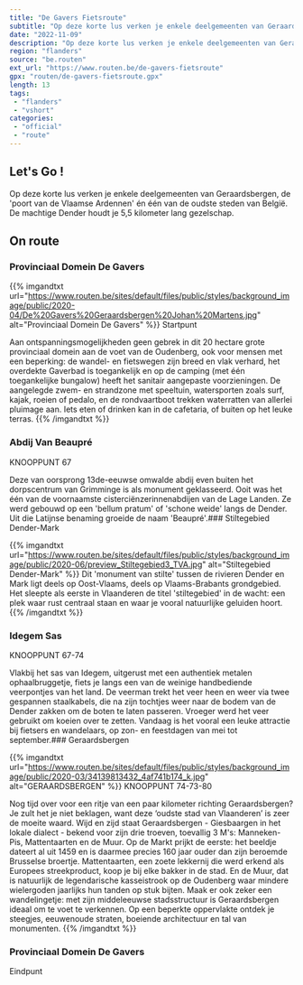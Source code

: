 ```yaml
---
title: "De Gavers Fietsroute"
subtitle: "Op deze korte lus verken je enkele deelgemeenten van Geraardsbergen, de 'poort van de Vlaamse Ardennen' én één van de oudste steden van België"
date: "2022-11-09"
description: "Op deze korte lus verken je enkele deelgemeenten van Geraardsbergen, de 'poort van de Vlaamse Ardennen' én één van de oudste steden van België"
region: "flanders"
source: "be.routen"
ext_url: "https://www.routen.be/de-gavers-fietsroute"
gpx: "routen/de-gavers-fietsroute.gpx"
length: 13
tags:
 - "flanders"
 - "vshort"
categories:
 - "official"
 - "route"
---
```


## Let's Go ! 

Op deze korte lus verken je enkele deelgemeenten van Geraardsbergen, de 'poort van de Vlaamse Ardennen' én één van de oudste steden van België. De machtige Dender houdt je 5,5 kilometer lang gezelschap.

## On route

### Provinciaal Domein De Gavers

{{% imgandtxt url="https://www.routen.be/sites/default/files/public/styles/background_image/public/2020-04/De%20Gavers%20Geraardsbergen%20Johan%20Martens.jpg" alt="Provinciaal Domein De Gavers" %}}
Startpunt

Aan ontspanningsmogelijkheden geen gebrek in dit 20 hectare grote provinciaal domein aan de voet van de Oudenberg, ook voor mensen met een beperking: de wandel- en fietswegen zijn breed en vlak verhard, het overdekte Gaverbad is toegankelijk en op de camping (met één toegankelijke bungalow) heeft het sanitair aangepaste voorzieningen. De aangelegde zwem- en strandzone met speeltuin, watersporten zoals surf, kajak, roeien of pedalo, en de rondvaartboot trekken waterratten van allerlei pluimage aan. Iets eten of drinken kan in de cafetaria, of buiten op het leuke terras.
{{% /imgandtxt %}}

### Abdij Van Beaupré

KNOOPPUNT 67

Deze van oorsprong 13de-eeuwse omwalde abdij even buiten het dorpscentrum van Grimminge is als monument geklasseerd. Ooit was het één van de voornaamste cisterciënzerinnenabdijen van de Lage Landen. Ze werd gebouwd op een 'bellum pratum' of 'schone weide' langs de Dender. Uit die Latijnse benaming groeide de naam 'Beaupré'.### Stiltegebied Dender-Mark

{{% imgandtxt url="https://www.routen.be/sites/default/files/public/styles/background_image/public/2020-06/preview_Stiltegebied3_TVA.jpg" alt="Stiltegebied Dender-Mark" %}}
Dit 'monument van stilte' tussen de rivieren Dender en Mark ligt deels op Oost-Vlaams, deels op Vlaams-Brabants grondgebied. Het sleepte als eerste in Vlaanderen de titel 'stiltegebied' in de wacht: een plek waar rust centraal staan en waar je vooral natuurlijke geluiden hoort.
{{% /imgandtxt %}}

### Idegem Sas

KNOOPPUNT 67-74

Vlakbij het sas van Idegem, uitgerust met een authentiek metalen ophaalbruggetje, fiets je langs een van de weinige handbediende veerpontjes van het land. De veerman trekt het veer heen en weer via twee gespannen staalkabels, die na zijn tochtjes weer naar de bodem van de Dender zakken om de boten te laten passeren. Vroeger werd het veer gebruikt om koeien over te zetten. Vandaag is het vooral een leuke attractie bij fietsers en wandelaars, op zon- en feestdagen van mei tot september.### Geraardsbergen

{{% imgandtxt url="https://www.routen.be/sites/default/files/public/styles/background_image/public/2020-03/34139813432_4af741b174_k.jpg" alt="GERAARDSBERGEN" %}}
KNOOPPUNT 74-73-80

Nog tijd over voor een ritje van een paar kilometer richting Geraardsbergen? Je zult het je niet beklagen, want deze ‘oudste stad van Vlaanderen’ is zeer de moeite waard. Wijd en zijd staat Geraardsbergen - Giesbaargen in het lokale dialect - bekend voor zijn drie troeven, toevallig 3 M's: Manneken-Pis, Mattentaarten en de Muur. Op de Markt prijkt de eerste: het beeldje dateert al uit 1459 en is daarmee precies 160 jaar ouder dan zijn beroemde Brusselse broertje. Mattentaarten, een zoete lekkernij die werd erkend als Europees streekproduct, koop je bij elke bakker in de stad. En de Muur, dat is natuurlijk de legendarische kasseistrook op de Oudenberg waar mindere wielergoden jaarlijks hun tanden op stuk bijten. Maak er ook zeker een wandelingetje: met zijn middeleeuwse stadsstructuur is Geraardsbergen ideaal om te voet te verkennen. Op een beperkte oppervlakte ontdek je steegjes, eeuwenoude straten, boeiende architectuur en tal van monumenten.
{{% /imgandtxt %}}

### Provinciaal Domein De Gavers

Eindpunt


